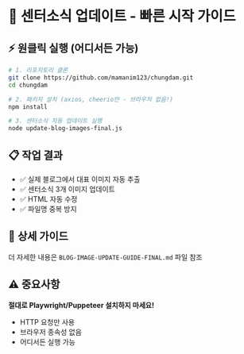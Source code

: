 # 🚀 센터소식 업데이트 - 빠른 시작 가이드

## ⚡ 원클릭 실행 (어디서든 가능)

```bash
# 1. 리포지토리 클론
git clone https://github.com/mamanim123/chungdam.git
cd chungdam

# 2. 패키지 설치 (axios, cheerio만 - 브라우저 없음!)
npm install

# 3. 센터소식 자동 업데이트 실행
node update-blog-images-final.js
```

## 📋 작업 결과
- ✅ 실제 블로그에서 대표 이미지 자동 추출
- ✅ 센터소식 3개 이미지 업데이트
- ✅ HTML 자동 수정
- ✅ 파일명 중복 방지

## 📖 상세 가이드
더 자세한 내용은 `BLOG-IMAGE-UPDATE-GUIDE-FINAL.md` 파일 참조

## ⚠️ 중요사항
**절대로 Playwright/Puppeteer 설치하지 마세요!**
- HTTP 요청만 사용
- 브라우저 종속성 없음
- 어디서든 실행 가능